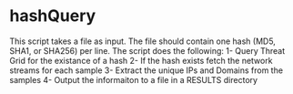 # hashQuery

This script takes a file as input. The file should contain one hash (MD5, SHA1, or SHA256) per line.
The script does the following:
1- Query Threat Grid for the existance of a hash
2- If the hash exists fetch the network streams for each sample
3- Extract the unique IPs and Domains from the samples
4- Output the informaiton to a file in a RESULTS directory
